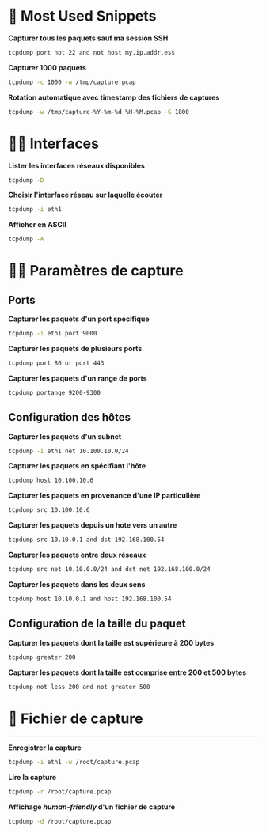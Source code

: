 # 🦄 Most Used Snippets

**Capturer tous les paquets sauf ma session SSH**
```bash
tcpdump port not 22 and not host my.ip.addr.ess
```

**Capturer 1000 paquets**
```bash
tcpdump -c 1000 -w /tmp/capture.pcap
```

**Rotation automatique avec timestamp des fichiers de captures**
```bash
tcpdump -w /tmp/capture-%Y-%m-%d_%H-%M.pcap -G 1800
```

# 👩‍🔧 Interfaces

**Lister les interfaces réseaux disponibles**
```bash
tcpdump -D
```

**Choisir l'interface réseau sur laquelle écouter**
```bash
tcpdump -i eth1
```

**Afficher en ASCII**
```bash
tcpdump -A
```

# 👨‍🔧 Paramètres de capture

## Ports

**Capturer les paquets d'un port spécifique**
```bash
tcpdump -i eth1 port 9000
```

**Capturer les paquets de plusieurs ports**
```bash
tcpdump port 80 or port 443 
```

**Capturer les paquets d'un range de ports**
```bash
tcpdump portange 9200-9300
```

## Configuration des hôtes

**Capturer les paquets d'un subnet**
```bash
tcpdump -i eth1 net 10.100.10.0/24
```

**Capturer les paquets en spécifiant l'hôte**
```bash
tcpdump host 10.100.10.6
```

**Capturer les paquets en provenance d'une IP particulière**
```bash
tcpdump src 10.100.10.6
```

**Capturer les paquets depuis un hote vers un autre**
```bash
tcpdump src 10.10.0.1 and dst 192.168.100.54
```

**Capturer les paquets entre deux réseaux**
```bash
tcpdump src net 10.10.0.0/24 and dst net 192.168.100.0/24
```

**Capturer les paquets dans les deux sens**
```bash
tcpdump host 10.10.0.1 and host 192.168.100.54
```

## Configuration de la taille du paquet

**Capturer les paquets dont la taille est supérieure à 200 bytes**
```bash
tcpdump greater 200
```

**Capturer les paquets dont la taille est comprise entre 200 et 500 bytes**
```bash
tcpdump not less 200 and not greater 500
```

# 📂 Fichier de capture
---
**Enregistrer la capture**
```bash
tcpdump -i eth1 -w /root/capture.pcap
```

**Lire la capture**
```bash
tcpdump -r /root/capture.pcap
```

**Affichage *human-friendly* d'un fichier de capture**
```bash
tcpdump -d /root/capture.pcap
```
